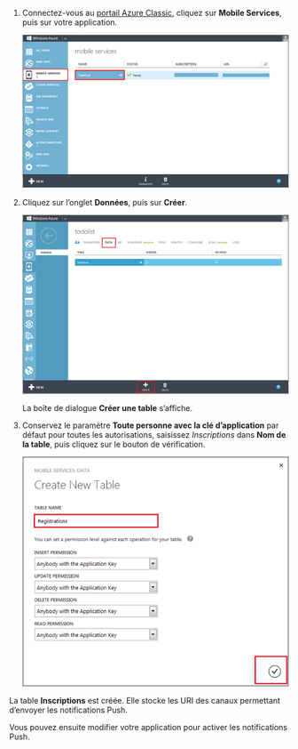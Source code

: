
1. Connectez-vous au [portail Azure Classic](https://manage.windowsazure.com/), cliquez sur **Mobile Services**, puis sur votre application.

	![](./media/mobile-services-create-new-push-table/mobile-services-selection.png)

2. Cliquez sur l’onglet **Données**, puis sur **Créer**.

	![](./media/mobile-services-create-new-push-table/mobile-create-table.png)

	La boîte de dialogue **Créer une table** s’affiche.

3. Conservez le paramètre **Toute personne avec la clé d’application** par défaut pour toutes les autorisations, saisissez _Inscriptions_ dans **Nom de la table**, puis cliquez sur le bouton de vérification.

	![](./media/mobile-services-create-new-push-table/mobile-create-registrations-table.png)

  La table **Inscriptions** est créée. Elle stocke les URI des canaux permettant d’envoyer les notifications Push.

Vous pouvez ensuite modifier votre application pour activer les notifications Push.

<!---HONumber=AcomDC_1203_2015-->